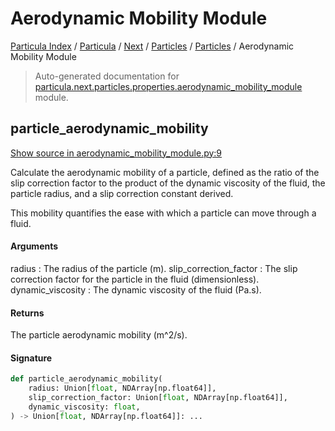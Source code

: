 # Aerodynamic Mobility Module

[Particula Index](../../../../README.md#particula-index) / [Particula](../../../index.md#particula) / [Next](../../index.md#next) / [Particles](../index.md#particles) / [Particles](../index.md#particles) / Aerodynamic Mobility Module

> Auto-generated documentation for [particula.next.particles.properties.aerodynamic_mobility_module](https://github.com/Gorkowski/particula/blob/main/particula/next/particles/properties/aerodynamic_mobility_module.py) module.

## particle_aerodynamic_mobility

[Show source in aerodynamic_mobility_module.py:9](https://github.com/Gorkowski/particula/blob/main/particula/next/particles/properties/aerodynamic_mobility_module.py#L9)

Calculate the aerodynamic mobility of a particle, defined as the ratio
of the slip correction factor to the product of the dynamic viscosity of
the fluid, the particle radius, and a slip correction constant derived.

This mobility quantifies the ease with which a particle can move through
a fluid.

#### Arguments

radius : The radius of the particle (m).
slip_correction_factor : The slip correction factor for the particle
    in the fluid (dimensionless).
dynamic_viscosity : The dynamic viscosity of the fluid (Pa.s).

#### Returns

The particle aerodynamic mobility (m^2/s).

#### Signature

```python
def particle_aerodynamic_mobility(
    radius: Union[float, NDArray[np.float64]],
    slip_correction_factor: Union[float, NDArray[np.float64]],
    dynamic_viscosity: float,
) -> Union[float, NDArray[np.float64]]: ...
```
